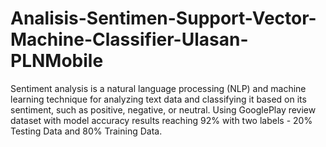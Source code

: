 # Analisis-Sentimen-Support-Vector-Machine-Classifier-Ulasan-PLNMobile
Sentiment analysis is a natural language processing (NLP) and machine learning technique for analyzing text data and classifying it based on its sentiment, such as positive, negative, or neutral. Using GooglePlay review dataset with model accuracy results reaching 92% with two labels - 20% Testing Data and 80% Training Data.
